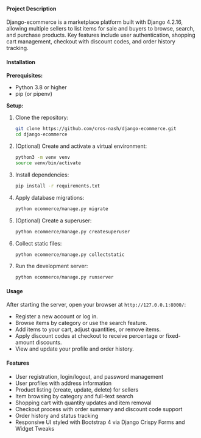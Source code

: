 #### Project Description
Django-ecommerce is a marketplace platform built with Django 4.2.16, allowing multiple sellers to list items for sale and buyers to browse, search, and purchase products. Key features include user authentication, shopping cart management, checkout with discount codes, and order history tracking.

#### Installation
**Prerequisites:**
- Python 3.8 or higher
- pip (or pipenv)

**Setup:**
1. Clone the repository:
   ```bash
   git clone https://github.com/cros-nash/django-ecommerce.git
   cd django-ecommerce
   ```
2. (Optional) Create and activate a virtual environment:
   ```bash
   python3 -m venv venv
   source venv/bin/activate
   ```
3. Install dependencies:
   ```bash
   pip install -r requirements.txt
   ```
4. Apply database migrations:
   ```bash
   python ecommerce/manage.py migrate
   ```
5. (Optional) Create a superuser:
   ```bash
   python ecommerce/manage.py createsuperuser
   ```
6. Collect static files:
   ```bash
   python ecommerce/manage.py collectstatic
   ```
7. Run the development server:
   ```bash
   python ecommerce/manage.py runserver
   ```

#### Usage
After starting the server, open your browser at `http://127.0.0.1:8000/`:
- Register a new account or log in.
- Browse items by category or use the search feature.
- Add items to your cart, adjust quantities, or remove items.
- Apply discount codes at checkout to receive percentage or fixed-amount discounts.
- View and update your profile and order history.

#### Features
- User registration, login/logout, and password management
- User profiles with address information
- Product listing (create, update, delete) for sellers
- Item browsing by category and full-text search
- Shopping cart with quantity updates and item removal
- Checkout process with order summary and discount code support
- Order history and status tracking
- Responsive UI styled with Bootstrap 4 via Django Crispy Forms and Widget Tweaks

